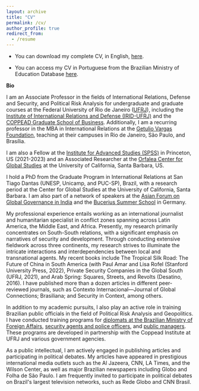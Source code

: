 ```yaml
---
layout: archive
title: "CV"
permalink: /cv/
author_profile: true
redirect_from:
  - /resume
---
```


- You can download my complete CV, in English, [here](https://github.com/fernandobrancoli/fernandobrancoli.github.io/blob/193cb1ee19a1560c43fa8d8e834a4e41e03a94d5/files/Brancoli%20CV,%20March%202023.pdf).

- You can access my CV in Portuguese from the Brazilian Ministry of Education Database [here](http://lattes.cnpq.br/3406943273224326).



**Bio**

I am an Associate Professor in the fields of International Relations, Defense and Security, and Political Risk Analysis for undergraduate and graduate courses at the Federal University of Rio de Janeiro ([UFRJ](https://ufrj.br/)), including the [Institute of International Relations and Defense (IRID-UFRJ)](https://irid.ufrj.br/) and the [COPPEAD Graduate School of Business](https://www.coppead.ufrj.br/en/). Additionally, I am a recurring professor in the MBA in International Relations at the [Getulio Vargas Foundation](https://fgv.br/mba/ri), teaching at their campuses in Rio de Janeiro, São Paulo, and Brasília. 

I am also a Fellow at the [Institute for Advanced Studies (SPSS)](https://www.ias.edu/ideas/2022/fernando-brancoli-fellow-summer-program-social-science) in Princeton, US (2021-2023) and an Associated Researcher at the [Orfalea Center for Global Studies](https://secure.lsit.ucsb.edu/gisp/d7_orfalea-2/people/fernando-brancoli) at the University of California, Santa Barbara, US. 

I hold a PhD from the Graduate Program in International Relations at San Tiago Dantas (UNESP, Unicamp, and PUC-SP), Brazil, with a research period at the Center for Global Studies at the University of California, Santa Barbara. I am also part of a network of speakers at the [Asian Forum on Global Governance in India](https://www.orfonline.org/contributors/fernando-brancoli/) and the [Bucerius Summer School](https://www.bucerius-summer-school.de/f/34c66b33f8.pdf) in Germany.

My professional experience entails working as an international journalist and humanitarian specialist in conflict zones spanning across Latin America, the Middle East, and Africa. Presently, my research primarily concentrates on South-South relations, with a significant emphasis on narratives of security and development. Through conducting extensive fieldwork across three continents, my research strives to illuminate the intricate interactions and interdependencies between local and transnational agents. My recent books include The Tropical Silk Road: The Future of China in South America (with Paul Amar and Lisa Rofel (Stanford University Press, 2022), Private Security Companies in the Global South (UFRJ, 2021), and Arab Spring: Squares, Streets, and Revolts (Desatino, 2016). I have published more than a dozen articles in different peer-reviewed journals, such as Contexto Internacional—Journal of Global Connections; Brasiliana; and Security in Context, among others.

In addition to my academic pursuits, I also play an active role in training Brazilian public officials in the field of Political Risk Analysis and Geopolitics. I have conducted training programs for [diplomats at the Brazilian Ministry of Foreign Affairs](https://www.canalfambras.org.br/problemas-persistentes-nas-revoltas-arabes-sao-tratados-por-fernando-brancoli/), [security agents and police officers](https://www.facebook.com/Coppead/photos/a.311949278846692/2743084612399801/?type=3), and [public managers](https://www.coppead.ufrj.br/novos-lideres-cariocas-tomam-posse-no-aniversario-do-rio/). These programs are developed in partnership with the Coppead Institute at UFRJ and various government agencies. 

As a public intellectual, I am actively engaged in publishing articles and participating in political debates. My articles have appeared in prestigious international media outlets such as the Al Jazeera, CNN, LA Times, and the Wilson Center, as well as major Brazilian newspapers including Globo and Folha de São Paulo. I am frequently invited to participate in political debates on Brazil's largest television networks, such as Rede Globo and CNN Brasil.

